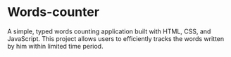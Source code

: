 # Words-counter
A simple, typed words counting application built with HTML, CSS, and JavaScript. This project allows users to efficiently tracks the words written by him within limited time period.
